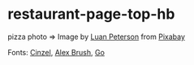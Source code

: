 # restaurant-page-top-hb

pizza photo => Image by <a href="https://pixabay.com/users/luanpeterson-5279220/?utm_source=link-attribution&utm_medium=referral&utm_campaign=image&utm_content=4369001">Luan Peterson</a> from <a href="https://pixabay.com//?utm_source=link-attribution&utm_medium=referral&utm_campaign=image&utm_content=4369001">Pixabay</a>

Fonts:
<a href="https://www.fontsquirrel.com/fonts/cinzel">Cinzel</a>,
<a href="https://www.fontsquirrel.com/fonts/alex-brush">Alex Brush</a>,
<a href="https://www.fontsquirrel.com/fonts/go">Go</a>